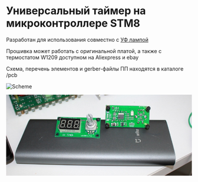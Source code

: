 # Универсальный таймер на микроконтроллере STM8

Разработан для использования совместно с [УФ лампой](https://github.com/vadzimyatskevich/uv_lamp)

Прошивка может работать с оригинальной платой, а также с термостатом W1209 доступном на Aliexpress и ebay

Схема, перечень элементов и gerber-файлы ПП находятся в каталоге /pcb

![Scheme](/doc/img/sch1.jpg)

![Photo](/doc/img/IMG_6590.JPG)
